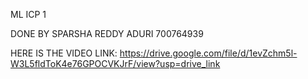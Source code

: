ML ICP 1

DONE BY SPARSHA REDDY ADURI 700764939

HERE IS THE VIDEO LINK: https://drive.google.com/file/d/1evZchm5l-W3L5fldToK4e76GPOCVKJrF/view?usp=drive_link
